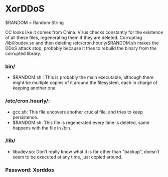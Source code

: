 # XorDDoS

$RANDOM = Random String

CC looks like it comes from China. Virus checks constantly for the existence of all these files, regenerating them if they are deleted. Corrupting /lib/libudev.so and then deleting /etc/cron.hourly/$RANDOM.sh makes the DDoS attack stop, probably because it tries to rebuild the binary from the corrupted library.

### bin/

* $RANDOM.sh : This is probably the main executable, although there might be multiple copies of it around the filesystem, each in charge of keeping another one. 

### /etc/cron.hourly/: 
* gcc.sh: This file uncovers another crucial file, and tries to keep persistence.
* $RANDOM.sh: This file is regenerated every time is deleted, same happens with the file in /bin.

### /lib/
* libudev.so: Don’t really know what it is for other than "backup", doesn’t seem to be executed at any time, just copied around.

### Password: Xorddos

